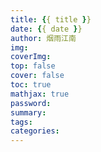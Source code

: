 ```yaml
---
title: {{ title }}
date: {{ date }}
author: 烟雨江南
img: 
coverImg: 
top: false
cover: false
toc: true
mathjax: true
password: 
summary: 
tags: 
categories:
---
```

